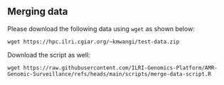## Merging data

Please download the following data using `wget` as shown below:

```
wget https://hpc.ilri.cgiar.org/~kmwangi/test-data.zip
```

Download the script as well:

```
wget https://raw.githubusercontent.com/ILRI-Genomics-Platform/AMR-Genomic-Surveillance/refs/heads/main/scripts/merge-data-script.R
```
